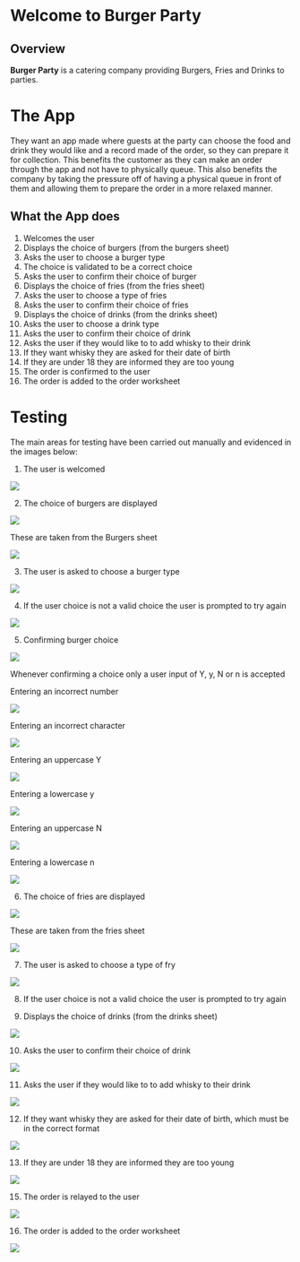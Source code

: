 # Welcome to Burger Party
## Overview

**Burger Party** is a catering company providing Burgers, Fries and Drinks to parties.  

# The App

They want an app made where guests at the party can choose the food and drink they would like and a record made of the order, so they can prepare it for collection.  This benefits the customer as they can make an order through the app and not have to physically queue.  This also benefits the company by taking the pressure off of having a physical queue in front of them and allowing them to prepare the order in a more relaxed manner.

## What the App does

 1. Welcomes the user 
 2. Displays the choice of burgers (from the burgers sheet)
 3. Asks the user to choose a burger type
 4. The choice is validated to be a correct choice
 5. Asks the user to confirm their choice of burger
 6. Displays the choice of fries (from the fries sheet)
 7. Asks the user to choose a type of fries
 8. Asks the user to confirm their choice of fries
 9. Displays the choice of drinks (from the drinks sheet)
 10. Asks the user to choose a drink type
 11.  Asks the user to confirm their choice of drink
 12. Asks the user if they would like to to add whisky to their drink
 13. If they want whisky they are asked for their date of birth
 14. If they are under 18 they are informed they are too young
 15. The order is confirmed to the user
 16. The order is added to the order worksheet

# Testing

The main areas for testing have been carried out manually and evidenced in the images below:

 1. The user is welcomed
<p><img src="docs/testing_images/welcome.png"></p>
	
2. The choice of burgers are displayed
<p><img src="docs/testing_images/burger-choice.png"></p>

 These are taken from the Burgers sheet
<p><img src="docs/testing_images/burgers-ws.png"></p>
 
 3. The user is asked to choose a burger type
 <p><img src="docs/testing_images/choose-burger.png"></p>

4. If the user choice is not a valid choice the user is prompted to try again
 <p><img src="docs/testing_images/invalid-user-choice.png"></p>

5. Confirming burger choice
 <p><img src="docs/testing_images/confirm-burger.png"></p>

Whenever confirming a choice only a user input of Y, y, N or n is accepted

Entering an incorrect number
<p><img src="docs/testing_images/num-confirm-error.png"></p>
Entering an incorrect character
<p><img src="docs/testing_images/char-confirm-error.png"></p>
Entering an uppercase Y
<p><img src="docs/testing_images/confirm-upper-y.png"></p>
Entering a lowercase y
<p><img src="docs/testing_images/confirm-lower-y.png"></p>
Entering an uppercase N
<p><img src="docs/testing_images/confirm-upper-n.png"></p>
Entering a lowercase n
<p><img src="docs/testing_images/confirm-lower-n.png"></p>


6. The choice of fries are displayed
<p><img src="docs/testing_images/fries-choice.png"></p>

These are taken from the fries sheet
<p><img src="docs/testing_images/fries-sheet.png"></p>

7. The user is asked to choose a type of fry
<p><img src="docs/testing_images/choose-fries.png"></p>

8. If the user choice is not a valid choice the user is prompted to try again

9. Displays the choice of drinks (from the drinks sheet)
<p><img src="docs/testing_images/choose-fries.png"></p>

10.  Asks the user to confirm their choice of drink
<p><img src="docs/testing_images/show-drinks-and-ask.png"></p>
 
11. Asks the user if they would like to to add whisky to their drink
<p><img src="docs/testing_images/whisky.png"></p>
 
12. If they want whisky they are asked for their date of birth, which must be in the correct format
<p><img src="docs/testing_images/validate-date.png"></p>

13. If they are under 18 they are informed they are too young
<p><img src="docs/testing_images/u18.png"></p>
 
15. The order is relayed to the user
<p><img src="docs/testing_images/order.png"></p>

16. The order is added to the order worksheet
<p><img src="docs/testing_images/order-with-whisky.png"></p>


